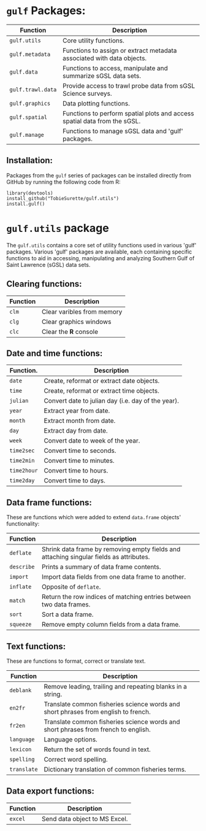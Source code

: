 # `gulf` Packages:

Function          | Description
----------------- | -------------------------------
`gulf.utils`      | Core utility functions.
`gulf.metadata`   | Functions to assign or extract metadata associated with data objects.
`gulf.data`       | Functions to access, manipulate and summarize sGSL data sets.
`gulf.trawl.data` | Provide access to trawl probe data from sGSL Science surveys.
`gulf.graphics`   | Data plotting functions.
`gulf.spatial`    | Functions to perform spatial plots and access spatial data from the sGSL.
`gulf.manage`     | Functions to manage sGSL data and 'gulf' packages.

## Installation:

Packages from the `gulf` series of packages can be installed directly from GitHub by running the following code from R:

```
library(devtools)
install_github("TobieSurette/gulf.utils")
install.gulf()
```

# `gulf.utils` package

The `gulf.utils` contains a core set of utility functions used in various 'gulf' packages. Various 'gulf' packages are available, each containing specific functions to aid in accessing, manipulating and analyzing Southern Gulf of Saint Lawrence (sGSL) data sets.

## Clearing functions:

Function | Description
-------- | --------------------------
`clm`    | Clear varibles from memory
`clg`    | Clear graphics windows
`clc`    | Clear the **R** console

## Date and time functions:

Function.   | Description
----------- | --------------------------------------------------
`date`      | Create, reformat or extract date objects.
`time`      | Create, reformat or extract time objects.
`julian`    | Convert date to julian day (i.e. day of the year).
`year`      | Extract year from date.
`month`     | Extract month from date.
`day`       | Extract day from date.
`week`      | Convert date to week of the year.
`time2sec`  | Convert time to seconds.
`time2min`  | Convert time to minutes.
`time2hour` | Convert time to hours.
`time2day`  | Convert time to days.

## Data frame functions:

These are functions which were added to extend `data.frame` objects' functionality:

Function   | Description
---------- | ---------------------------------------------------------------------------------------
`deflate`  | Shrink data frame by removing empty fields and attaching singular fields as attributes. 
`describe` | Prints a summary of data frame contents.
`import`   | Import data fields from one data frame to another.
`inflate`  | Opposite of `deflate`.
`match`    | Return the row indices of matching entries between two data frames.
`sort`     | Sort a data frame.
`squeeze`  | Remove empty column fields from a data frame. 

## Text functions:

These are functions to format, correct or translate text.

Function    | Description
---------   | -----------------------------------------------------------------------------------
`deblank`   | Remove leading, trailing and repeating blanks in a string.
`en2fr`     | Translate common fisheries science words and short phrases from english to french.
`fr2en`     | Translate common fisheries science words and short phrases from french to english.
`language`  | Language options.
`lexicon`   | Return the set of words found in text.
`spelling`  | Correct word spelling.
`translate` | Dictionary translation of common fisheries terms. 

## Data export functions:

Function | Description
-------- | -----------------------------
`excel`  | Send data object to MS Excel.
